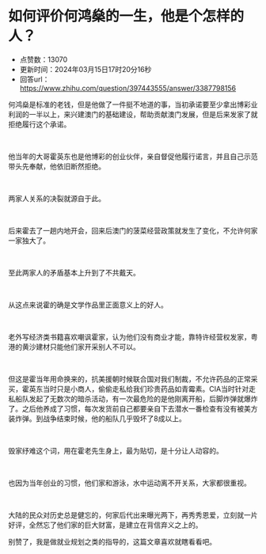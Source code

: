 # 如何评价何鸿燊的一生，他是个怎样的人？
- 点赞数：13070
- 更新时间：2024年03月15日17时20分16秒
- 回答url：https://www.zhihu.com/question/397443555/answer/3387798156
<body>
 <p data-pid="CnCJBlou">何鸿燊是标准的老钱，但是他做了一件挺不地道的事，当初承诺要至少拿出博彩业利润的一半以上，来兴建澳门的基础建设，帮助贡献澳门发展，但是后来发家了就拒绝履行这个承诺。</p>
 <p class="ztext-empty-paragraph"><br></p>
 <p data-pid="7G1GWMwq">他当年的大哥霍英东也是他博彩的创业伙伴，亲自督促他履行诺言，并且自己示范带头先奉献，他依旧断然拒绝。</p>
 <p class="ztext-empty-paragraph"><br></p>
 <p data-pid="vrMaShC6">两家人关系的决裂就源自于此。</p>
 <p class="ztext-empty-paragraph"><br></p>
 <p data-pid="1HFFWI84">后来霍去了一趟内地开会，回来后澳门的菠菜经营政策就发生了变化，不允许何家一家独大了。</p>
 <p class="ztext-empty-paragraph"><br></p>
 <p data-pid="HO3ych9C">至此两家人的矛盾基本上升到了不共戴天。</p>
 <p class="ztext-empty-paragraph"><br></p>
 <p data-pid="YMeMDH0t">从这点来说霍的确是文学作品里正面意义上的好人。</p>
 <p class="ztext-empty-paragraph"><br></p>
 <p data-pid="pjGAI2IX">老外写经济类书籍喜欢嘲讽霍家，认为他们没有商业才能，靠特许经营权发家，粤港的黄沙建材只能他们家开采别人不可以。</p>
 <p class="ztext-empty-paragraph"><br></p>
 <p data-pid="R7scf-9v">但这是霍当年用命换来的，抗美援朝时候联合国对我们制裁，不允许药品的正常采买，霍英东当时只是小商人，偷偷走私给我们珍贵药品如青霉素。CIA当时针对走私船队发起了无数次的暗杀活动，有一次最危险的是他刚离开船，后脚炸弹就爆炸了。之后他养成了习惯，每次发货前自己都要亲自下去潜水一番检查有没有被美方装炸弹。到战争结束时候，他的船队几乎毁坏了8成以上。</p>
 <p class="ztext-empty-paragraph"><br></p>
 <p data-pid="AHKCyTRL">毁家纾难这个词，用在霍老先生身上，最为贴切，是十分让人动容的。</p>
 <p class="ztext-empty-paragraph"><br></p>
 <p data-pid="9FY5kbPt">也因为当年创业的习惯，他们家和游泳，水中运动离不开关系，大家都很重视。</p>
 <p class="ztext-empty-paragraph"><br></p>
 <p data-pid="HB6vnpQY">大陆的民众对历史总是健忘的，何家后代出来曝光两下，再秀秀恩爱，立刻就一片好评，全然忘了他们家的巨大财富，是建立在背信弃义之上的。</p>
 <p data-pid="scnIzm8_">别赞了，我是做就业规划之类的指导的，这篇文章喜欢就瞎看看吧。</p><a data-draft-node="block" data-draft-type="ad-link-card" data-ad-id="fee_a8879dc10f6c9b9fe6eb6eb8bae9fb83"></a>
 <p></p>
</body>